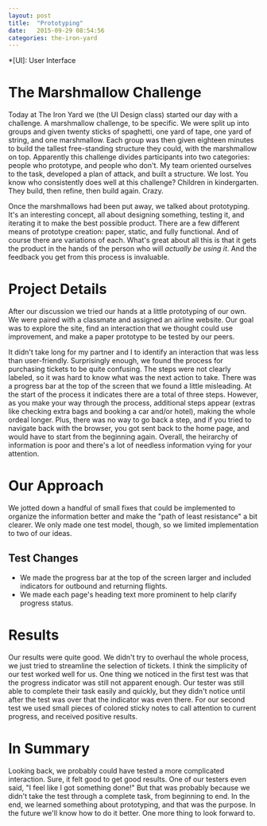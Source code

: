 ```yaml
---
layout: post
title:  "Prototyping"
date:   2015-09-29 08:54:56
categories: the-iron-yard
---
```

*[UI]: User Interface

# The Marshmallow Challenge
Today at The Iron Yard we (the UI Design class) started our day with a challenge. A marshmallow challenge, to be specific. We were split up into groups and given twenty sticks of spaghetti, one yard of tape, one yard of string, and one marshmallow. Each group was then given eighteen minutes to build the tallest free-standing structure they could, with the marshmallow on top. Apparently this challenge divides participants into two categories: people who prototype, and people who don't. My team oriented ourselves to the task, developed a plan of attack, and built a structure. We lost. You know who consistently does well at this challenge? Children in kindergarten. They build, then refine, then build again. Crazy.

Once the marshmallows had been put away, we talked about prototyping. It's an interesting concept, all about designing something, testing it, and iterating it to make the best possible product. There are a few different means of prototype creation: paper, static, and fully functional. And of course there are variations of each. What's great about all this is that it gets the product in the hands of the person who will *actually be using it*. And the feedback you get from this process is invaluable.

# Project Details
After our discussion we tried our hands at a little prototyping of our own. We were paired with a classmate and assigned an airline website. Our goal was to explore the site, find an interaction that we thought could use improvement, and make a paper prototype to be tested by our peers.

It didn't take long for my partner and I to identify an interaction that was less than user-friendly. Surprisingly enough, we found the process for purchasing tickets to be quite confusing. The steps were not clearly labeled, so it was hard to know what was the next action to take. There was a progress bar at the top of the screen that we found a little misleading. At the start of the process it indicates there are a total of three steps. However, as you make your way through the process, additional steps appear (extras like checking extra bags and booking a car and/or hotel), making the whole ordeal longer. Plus, there was no way to go back a step, and if you tried to navigate back with the browser, you got sent back to the home page, and would have to start from the beginning again. Overall, the heirarchy of information is poor and there's a lot of needless information vying for your attention.

# Our Approach
We jotted down a handful of small fixes that could be implemented to organize the information better and make the "path of least resistance" a bit clearer. We only made one test model, though, so we limited implementation to two of our ideas.

## Test Changes
- We made the progress bar at the top of the screen larger and included indicators for outbound and returning flights.
- We made each page's heading text more prominent to help clarify progress status.

# Results
Our results were quite good. We didn't try to overhaul the whole process, we just tried to streamline the selection of tickets. I think the simplicity of our test worked well for us. One thing we noticed in the first test was that the progress indicator was still not apparent enough. Our tester was still able to complete their task easily and quickly, but they didn't notice until after the test was over that the indicator was even there. For our second test we used small pieces of colored sticky notes to call attention to current progress, and received positive results.

# In Summary
Looking back, we probably could have tested a more complicated interaction. Sure, it felt good to get good results. One of our testers even said, "I feel like I got something done!" But that was probably because we didn't take the test through a complete task, from beginning to end. In the end, we learned something about prototyping, and that was the purpose. In the future we'll know how to do it better. One more thing to look forward to.
